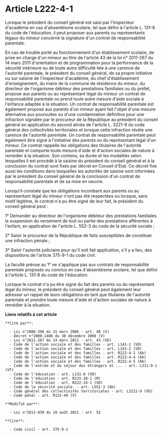 # Article L222-4-1

Lorsque le président du conseil général est saisi par l'inspecteur d'académie en cas d'absentéisme scolaire, tel que défini à
l'article L. 131-8 du code de l'éducation, il peut proposer aux parents ou représentants légaux du mineur concerné la
signature d'un contrat de responsabilité parentale. 

En cas de trouble porté au fonctionnement d'un établissement scolaire, de prise en charge d'un mineur au titre de l'article
43 de la loi n° 2011-267 du 14 mars 2011 d'orientation et de programmation pour la performance de la sécurité intérieure ou
de toute autre difficulté liée à une carence de l'autorité parentale, le président du conseil général, de sa propre
initiative ou sur saisine de l'inspecteur d'académie, du chef d'établissement d'enseignement, du maire de la commune de
résidence du mineur, du directeur de l'organisme débiteur des prestations familiales ou du préfet, propose aux parents ou au
représentant légal du mineur un contrat de responsabilité parentale ou prend toute autre mesure d'aide sociale à l'enfance
adaptée à la situation. Un contrat de responsabilité parentale est également proposé aux parents d'un mineur  ayant fait
l'objet d'une mesure alternative aux poursuites ou d'une condamnation définitive pour une infraction signalée par le
procureur de la République au président du conseil général en application du second alinéa de l'article L. 3221-9 du code
général des collectivités territoriales et lorsque cette infraction révèle une carence de l'autorité parentale. Un contrat de
responsabilité parentale peut également être signé à l'initiative des parents ou du représentant légal d'un mineur. Ce
contrat rappelle les obligations des titulaires de l'autorité parentale et comporte toute mesure d'aide et d'action sociales
de nature à remédier à la situation. Son contenu, sa durée et les modalités selon lesquelles il est procédé à la saisine du
président du conseil général et à la conclusion du contrat sont fixés par décret en Conseil d'Etat. Ce décret fixe aussi les
conditions dans lesquelles les autorités de saisine sont informées par le président du conseil général de la conclusion d'un
contrat de responsabilité parentale et de sa mise en oeuvre. 

Lorsqu'il constate que les obligations incombant aux parents ou au représentant légal du mineur n'ont pas été respectées ou
lorsque, sans motif légitime, le contrat n'a pu être signé de leur fait, le président du conseil général peut : 

1° Demander au directeur de l'organisme débiteur des prestations familiales la suspension du versement de tout ou partie des
prestations afférentes à l'enfant, en application de l'article L. 552-3 du code de la sécurité sociale ; 

2° Saisir le procureur de la République de faits susceptibles de constituer une infraction pénale ; 

3° Saisir l'autorité judiciaire pour qu'il soit fait application, s'il y a lieu, des dispositions de l'article 375-9-1 du
code civil. 

La faculté prévue au 1° ne s'applique pas aux contrats de responsabilité parentale proposés ou conclus en cas d'absentéisme
scolaire, tel que défini à l'article L. 131-8 du code de l'éducation. 

Lorsque le contrat n'a pu être signé du fait des parents ou du représentant légal du mineur, le président du conseil général
peut également leur adresser un rappel de leurs obligations en tant que titulaires de l'autorité parentale et prendre toute
mesure d'aide et d'action sociales de nature à remédier à la situation.

**Liens relatifs à cet article**

	**Cité par**:

	  - Loi n°2006-396 du 31 mars 2006 - art. 48 (V)
	  - Décret n°2008-1486 du 30 décembre 2008 (V)
	  - Loi n°2011-267 du 14 mars 2011 - art. 43 (VD)
	  - Code de l'action sociale et des familles - art. L141-1 (VD)
	  - Code de l'action sociale et des familles - art. L141-2 (VD)
	  - Code de l'action sociale et des familles - art. R222-4-1 (Ab)
	  - Code de l'action sociale et des familles - art. R222-4-4 (Ab)
	  - Code de l'action sociale et des familles - art. R222-4-5 (Ab)
	  - Code de l'entrée et du séjour des étrangers et ... - art. L311-9-1 (VT)
	  - Code de l'éducation - art. L131-8 (VD)
	  - Code de l'éducation - art. R131-10-1 (M)
	  - Code de l'éducation - art. R222-24-1 (VD)
	  - Code de la sécurité sociale. - art. L552-3 (Ab)
	  - Code général des collectivités territoriales - art. L3221-9 (VD)
	  - Code pénal - art. R131-49 (V)

	**Modifié par**:

	  - Loi n°2011-939 du 10 août 2011 - art. 52

	**Cite**:

	  - Code civil - art. 375-9-1
